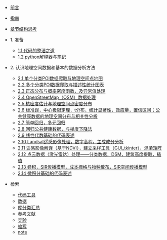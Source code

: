 * [前言](./markdown/preface.md)
* [指南](./markdown/instruction.md)
* [章节结构思考](./markdown/structure_chapters.md)
* 1\. 准备
    * [1.1 代码的整洁之道](./markdown/cleanCode.md)
    * [1.2 python解释器与笔记](./markdown/pythonInterpreterAndNote.md)
* 2\. 认识地理空间数据和基本的数据分析方法
    * [2.1 单个分类POI数据爬取与地理空间点地图](./notebook_code/BaiduMapPOI_collection_singleClassification.md)
    * [2.2 多个分类POI数据爬取与描述性统计图表](./notebook_code/BaiduMapPOI_collection_multipleClassification.md)
    * [2.3 正态分布与概率密度函数，及异常值处理](./notebook_code/normalDis_PDF_outliers.md)
    * [2.4 OpenStreetMap（OSM）数据处理](./notebook_code/OSM_dataProcessing.md)
    * [2.5 核密度估计与地理空间点密度分布](./notebook_code/kde.md)
    * [2.6 标准误，中心极限定理，t分布，统计显著性，效应量，置信区间；公共健康数据的地理空间分布与相关性分析](./notebook_code/correlation.md)
    * [2.7 简单回归，多元回归](./notebook_code/regression.md)
    * [2.8 回归公共健康数据，与梯度下降法](./notebook_code/regression_publicHeath_grad.md)
    * [2.9 线性代数基础的代码表述](./notebook_code/linear_algebra.md)
    * [2.10 Landsat遥感影像处理，数字高程，主成成分分析](./notebook_code/landsat_pca.md)
    * [2.11 遥感影像解译（基于NDVI），建立采样工具（GUI_tkinter），混淆矩阵](./notebook_code/interpretation_GUI.md)
    * [2.12 点云数据（激光雷达）处理——分类数据，DSM，建筑高度提取，插值](./notebook_code/lidarData.md)
    * [2.13 卷积，SIR传播模型，成本栅格与物种散布，SIR空间传播模型](./notebook_code/convolution_SIR.md)
    * [2.14 微积分基础的代码表述](./notebook_code/calculus_code_graph.md)

* 检索
    * [代码工具](./markdown/codeToolIdx.md)
    * [数据](./markdown/dataIdx.md)
    * [库分类汇总](./markdown/libraryClassiSummary.md)
    * [参考文献](./markdown/reference.md)
    * [实验](./markdown/experimentIdx.md)
    * [缩写](./markdown/abbreviation.md)
    * [note](./markdown/note.md)




